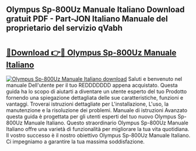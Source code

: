 ## Olympus Sp-800Uz Manuale Italiano Download gratuit PDF - Part-JON Italiano Manuale del proprietario del servizio qVabh

# <h2><a href="http://dfa5cd3.blite.top/?on=Olympus+Sp-800Uz+Manuale+Italiano">🔗Download 👉🔴 Olympus Sp-800Uz Manuale Italiano</a></h2>

[![Olympus Sp-800Uz Manuale Italiano download](https://i.imgur.com/lujVjoI.png)](http://dfa5cd3.blite.top/?on=Olympus+Sp-800Uz+Manuale+Italiano)
Saluti e benvenuto nel manuale Dell'utente per il tuo REDDDDDDD appena acquistato. Questa guida ha lo scopo di aiutarti a diventare un utente esperto del tuo Prodotto fornendo una spiegazione dettagliata delle sue caratteristiche, funzioni e vantaggi. Troverai istruzioni dettagliate per L'installazione, L'uso, la manutenzione e la risoluzione dei problemi. Manuale di istruzioni Avanzato questa guida è progettata per gli utenti esperti del tuo nuovo Olympus Sp-800Uz Manuale Italiano. Questo straordinario Olympus Sp-800Uz Manuale Italiano offre una varietà di funzionalità per migliorare la tua vita quotidiana. Il vostro successo è il nostro obiettivo Olympus Sp-800Uz Manuale Italiano. Ci impegniamo a garantire la tua massima soddisfazione.
